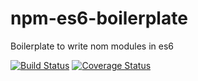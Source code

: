 # npm-es6-boilerplate
Boilerplate to write nom modules in es6

[![Build Status](https://travis-ci.org/ygnr/npm-es6-boilerplate.svg?branch=master)](https://travis-ci.org/ygnr/npm-es6-boilerplate)
[![Coverage Status](https://coveralls.io/repos/github/ygnr/npm-es6-boilerplate/badge.svg?branch=master)](https://coveralls.io/github/ygnr/npm-es6-boilerplate?branch=master)